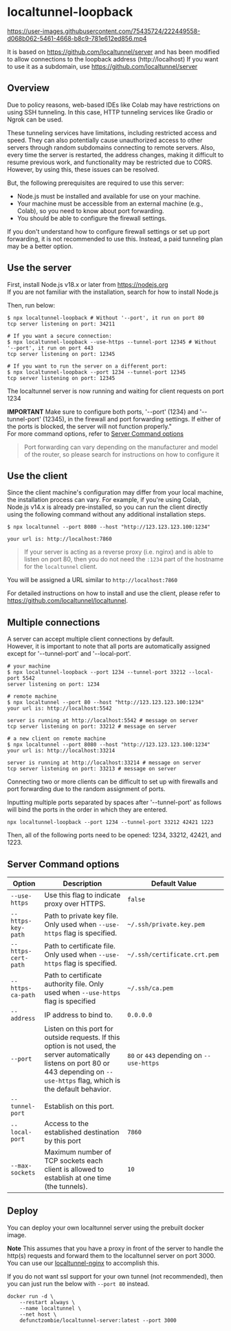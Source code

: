 # localtunnel-loopback
https://user-images.githubusercontent.com/75435724/222449558-d068b062-5461-4668-b8c9-781e612ed856.mp4

It is based on https://github.com/localtunnel/server and has been modified to allow connections to the loopback address (http://localhost)
If you want to use it as a subdomain, use https://github.com/localtunnel/server

## Overview

Due to policy reasons, web-based IDEs like Colab may have restrictions on using SSH tunneling. In this case, HTTP tunneling services like Gradio or Ngrok can be used.

These tunneling services have limitations, including restricted access and speed. They can also potentially cause unauthorized access to other servers through random subdomains connecting to remote servers. Also, every time the server is restarted, the address changes, making it difficult to resume previous work, and functionality may be restricted due to CORS. However, by using this, these issues can be resolved.

But, the following prerequisites are required to use this server:

* Node.js must be installed and available for use on your machine.
* Your machine must be accessible from an external machine (e.g., Colab), so you need to know about port forwarding.
* You should be able to configure the firewall settings.

If you don't understand how to configure firewall settings or set up port forwarding, it is not recommended to use this. Instead, a paid tunneling plan may be a better option.

## Use the server

First, install Node.js v18.x or later from https://nodejs.org  
If you are not familiar with the installation, search for how to install Node.js

Then, run below:

```shell
$ npx localtunnel-loopback # Without '--port', it run on port 80
tcp server listening on port: 34211

# If you want a secure connection:
$ npx localtunnel-loopback --use-https --tunnel-port 12345 # Without '--port', it run on port 443
tcp server listening on port: 12345

# If you want to run the server on a different port:
$ npx localtunnel-loopback --port 1234 --tunnel-port 12345
tcp server listening on port: 12345
```
The localtunnel server is now running and waiting for client requests on port 1234

**IMPORTANT** Make sure to configure both ports, '--port' (1234) and '--tunnel-port' (12345), in the firewall and port forwarding settings. If either of the ports is blocked, the server will not function properly."  
For more command options, refer to [Server Command options](#server-command-options)

> Port forwarding can vary depending on the manufacturer and model of the router, so please search for instructions on how to configure it

## Use the client

Since the client machine's configuration may differ from your local machine, the installation process can vary. For example, if you're using Colab, Node.js v14.x is already pre-installed, so you can run the client directly using the following command without any additional installation steps.

```shell
$ npx localtunnel --port 8080 --host "http://123.123.123.100:1234"

your url is: http://localhost:7860
```
> If your server is acting as a reverse proxy (i.e. nginx) and is able to listen on port 80, then you do not need the `:1234` part of the hostname for the `localtunnel` client.

You will be assigned a URL similar to `http://localhost:7860`

For detailed instructions on how to install and use the client, please refer to https://github.com/localtunnel/localtunnel.

## Multiple connections
A server can accept multiple client connections by default.  
However, it is important to note that all ports are automatically assigned except for '--tunnel-port' and '--local-port'.

```shell
# your machine
$ npx localtunnel-loopback --port 1234 --tunnel-port 33212 --local-port 5542 
server listening on port: 1234

# remote machine
$ npx localtunnel --port 80 --host "http://123.123.123.100:1234"
your url is: http://localhost:5542

server is running at http://localhost:5542 # message on server 
tcp server listening on port: 33212 # message on server 

# a new client on remote machine
$ npx localtunnel --port 8080 --host "http://123.123.123.100:1234"
your url is: http://localhost:33214

server is running at http://localhost:33214 # message on server 
tcp server listening on port: 33213 # message on server 
```

Connecting two or more clients can be difficult to set up with firewalls and port forwarding due to the random assignment of ports.  

Inputting multiple ports separated by spaces after '--tunnel-port' as follows will bind the ports in the order in which they are entered.

```shell
npx localtunnel-loopback --port 1234 --tunnel-port 33212 42421 1223
```

Then, all of the following ports need to be opened: 1234, 33212, 42421, and 1223.


## Server Command options

| Option             | Description                                                                                                                                                                     | Default Value                            |
|--------------------|---------------------------------------------------------------------------------------------------------------------------------------------------------------------------------|------------------------------------------|
| `--use-https`      | Use this flag to indicate proxy over HTTPS.                                                                                                                                     | `false`                                  |
| `--https-key-path` | Path to private key file. Only used when `--use-https` flag is specified.                                                                                               | `~/.ssh/private.key.pem`                 |
| `--https-cert-path`| Path to certificate file. Only used when `--use-https` flag is specified.                                                                                               | `~/.ssh/certificate.crt.pem`             |
| `--https-ca-path`| Path to certificate authority file. Only used when `--use-https` flag is specified                                                                                               | `~/.ssh/ca.pem`             |
| `--address`        | IP address to bind to.                                                                                                                                                          | `0.0.0.0`                                |
| `--port`           | Listen on this port for outside requests. If this option is not used, the server automatically listens on port 80 or 443 depending on `--use-https` flag, which is the default behavior. | `80` or `443` depending on `--use-https` |
| `--tunnel-port`    | Establish on this port.                                                                                                                                                         |                                          |
| `--local-port`     | Access to the established destination by this port                                                                                                                                  | `7860`                                   |
| `--max-sockets`    | Maximum number of TCP sockets each client is allowed to establish at one time (the tunnels).                                                                                    | `10`                                     |

## Deploy

You can deploy your own localtunnel server using the prebuilt docker image.

**Note** This assumes that you have a proxy in front of the server to handle the http(s) requests and forward them to the localtunnel server on port 3000. You can use our [localtunnel-nginx](https://github.com/localtunnel/nginx) to accomplish this.

If you do not want ssl support for your own tunnel (not recommended), then you can just run the below with `--port 80` instead.

```
docker run -d \
    --restart always \
    --name localtunnel \
    --net host \
    defunctzombie/localtunnel-server:latest --port 3000
```
